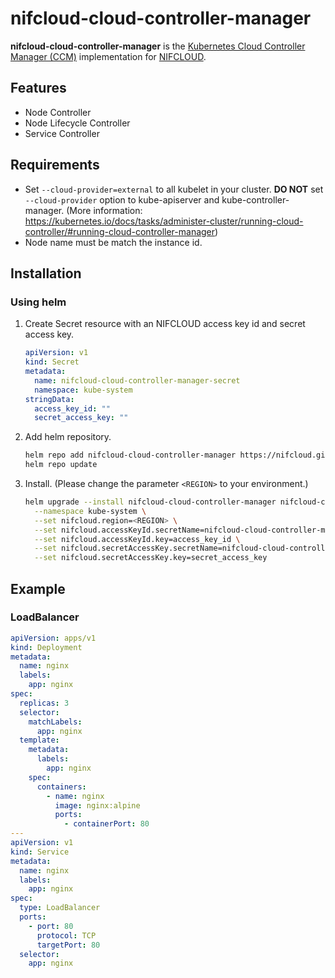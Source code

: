 # nifcloud-cloud-controller-manager

**nifcloud-cloud-controller-manager** is the [Kubernetes Cloud Controller Manager (CCM)](https://kubernetes.io/docs/tasks/administer-cluster/running-cloud-controller/) implementation for [NIFCLOUD](https://pfs.nifcloud.com/).

## Features

- Node Controller
- Node Lifecycle Controller
- Service Controller

## Requirements

- Set `--cloud-provider=external` to all kubelet in your cluster. **DO NOT** set `--cloud-provider` option to kube-apiserver and kube-controller-manager. (More information: https://kubernetes.io/docs/tasks/administer-cluster/running-cloud-controller/#running-cloud-controller-manager)
- Node name must be match the instance id.

## Installation

### Using helm

1. Create Secret resource with an NIFCLOUD access key id and secret access key.
   ```yaml
   apiVersion: v1
   kind: Secret
   metadata:
     name: nifcloud-cloud-controller-manager-secret
     namespace: kube-system
   stringData:
     access_key_id: ""
     secret_access_key: ""
   ```
2. Add helm repository.
   ```sh
   helm repo add nifcloud-cloud-controller-manager https://nifcloud.github.io/nifcloud-cloud-controller-manager
   helm repo update
   ```
3. Install. (Please change the parameter `<REGION>` to your environment.)
   ```sh
   helm upgrade --install nifcloud-cloud-controller-manager nifcloud-cloud-controller-manager/nifcloud-cloud-controller-manager \
     --namespace kube-system \
     --set nifcloud.region=<REGION> \
     --set nifcloud.accessKeyId.secretName=nifcloud-cloud-controller-manager-secret \
     --set nifcloud.accessKeyId.key=access_key_id \
     --set nifcloud.secretAccessKey.secretName=nifcloud-cloud-controller-manager-secret \
     --set nifcloud.secretAccessKey.key=secret_access_key
   ```

## Example

### LoadBalancer

```yaml
apiVersion: apps/v1
kind: Deployment
metadata:
  name: nginx
  labels:
    app: nginx
spec:
  replicas: 3
  selector:
    matchLabels:
      app: nginx
  template:
    metadata:
      labels:
        app: nginx
    spec:
      containers:
        - name: nginx
          image: nginx:alpine
          ports:
            - containerPort: 80
---
apiVersion: v1
kind: Service
metadata:
  name: nginx
  labels:
    app: nginx
spec:
  type: LoadBalancer
  ports:
    - port: 80
      protocol: TCP
      targetPort: 80
  selector:
    app: nginx
```
